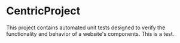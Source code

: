 # CentricProject
This project contains automated unit tests designed to verify the functionality and behavior of a website's components. This is a test.


